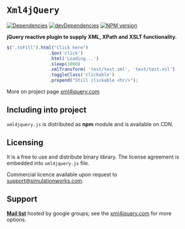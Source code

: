 # `Xml4jQuery` 

[![Dependencies][deps-image]][deps-url]
[![devDependencies][dev-deps-image]][dev-deps-url]
[![NPM version][npm-image]][npm-url]

**jQuery reactive plugin to supply XML, XPath and XSLT functionality.**

```javascript
$(".toFill").html("Click here")
                .$on('click')
                .html('Loading...')
                .sleep(1000)
                .xmlTransform( 'test/test.xml', 'test/test.xsl')
                .toggleClass('clickable')
                .prepend("Still clickable <hr/>");
```
    
More on project page <a href="http://xml4jquery.com">xml4jquery.com</a>

## Including into project 

`xml4jquery.js` is distributed as <b>npm</b> module and is available on CDN.

## Licensing

It is a free to use and distribute binary library. The license agreement is embedded into
<code>xml4jquery.js</code> file. 

Commercial licence available upon request to
<a href="mailto:support@simulationworks.com?subject=xml4jquery commercial licence">support@simulationworks.com</a>.

## Support

<b><a href="https://groups.google.com/d/forum/xml4jquery">Mail list</a></b> hosted by google groups; 
see the <a href="http://xml4jquery.com">xml4jquery.com</a> for more options.

[npm-image]:      https://img.shields.io/npm/v/xml4jquery.svg
[npm-url]:        https://npmjs.org/package/xml4jquery
[deps-image]:     https://img.shields.io/david/XmlAspect/xml4jquery.svg
[deps-url]:       https://david-dm.org/XmlAspect/xml4jquery
[dev-deps-image]: https://img.shields.io/david/dev/XmlAspect/xml4jquery.svg
[dev-deps-url]:   https://david-dm.org/XmlAspect/xml4jquery?type=dev
